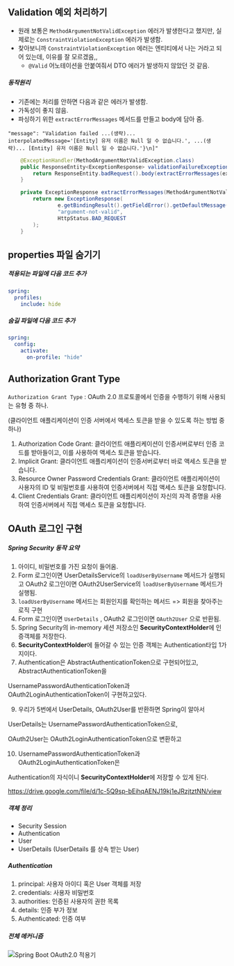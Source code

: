 ## Validation 예외 처리하기

- 원래 보통은 `MethodArgumentNotValidException` 에러가 발생한다고 했지만, 실제로는 `ConstraintViolationException` 에러가 발생함.
- 찾아보니까 `ConstraintViolationException` 에러는 엔티티에서 나는 거라고 되어 있는데, 이유를 잘 모르겠음,,
  - `@Valid` 어노테이션을 안붙여줘서 DTO 에러가 발생하지 않았던 것 같음.

##### 동작원리

- 기존에는 처리를 안하면 다음과 같은 에러가 발생함.
- 가독성이 좋지 않음.
- 파싱하기 위한 `extractErrorMessages` 메서드를 만들고 body에 담아 줌.

```
"message": "Validation failed ...(생략)... interpolatedMessage='[Entity] 유저 이름은 Null 일 수 없습니다.', ...(생략)... [Entity] 유저 이름은 Null 일 수 없습니다.'}\n]"
```



```java
    @ExceptionHandler(MethodArgumentNotValidException.class)
    public ResponseEntity<ExceptionResponse> validationFailureException(final MethodArgumentNotValidException exception){
        return ResponseEntity.badRequest().body(extractErrorMessages(exception));
    }

    private ExceptionResponse extractErrorMessages(MethodArgumentNotValidException e) {
        return new ExceptionResponse(
                e.getBindingResult().getFieldError().getDefaultMessage(),
                "argument-not-valid",
                HttpStatus.BAD_REQUEST
        );
    }
```





## properties 파일 숨기기

##### 적용되는 파일에 다음 코드 추가

```yaml
spring:
  profiles:
    include: hide
```



##### 숨길 파일에 다음 코드 추가

```yaml
spring:
  config:
    activate:
      on-profile: "hide"
```



## Authorization Grant Type

`Authorization Grant Type` :  OAuth 2.0 프로토콜에서 인증을 수행하기 위해 사용되는 유형 중 하나. 

(클라이언트 애플리케이션이 인증 서버에서 액세스 토큰을 받을 수 있도록 하는 방법 중 하나)

1. Authorization Code Grant: 클라이언트 애플리케이션이 인증서버로부터 인증 코드를 받아들이고, 이를 사용하여 액세스 토큰을 받습니다.
2. Implicit Grant: 클라이언트 애플리케이션이 인증서버로부터 바로 액세스 토큰을 받습니다.
3. Resource Owner Password Credentials Grant: 클라이언트 애플리케이션이 사용자의 ID 및 비밀번호를 사용하여 인증서버에서 직접 액세스 토큰을 요청합니다.
4. Client Credentials Grant: 클라이언트 애플리케이션이 자신의 자격 증명을 사용하여 인증서버에서 직접 액세스 토큰을 요청합니다.



## OAuth 로그인 구현

##### Spring Security 동작 요약

1. 아이디, 비밀번호를 가진 요청이 들어옴.
2. Form 로그인이면 UserDetailsService의 `loadUserByUsername` 메서드가 실행되고
   OAuth2 로그인이면 OAuth2UserService의 `loadUserByUsername` 메서드가 실행됨.
3. `loadUserByUsername` 메서드는 회원인지를 확인하는 메서드
   => 회원을 찾아주는 로직 구현
4. Form 로그인이면 `UserDetails` , OAuth2 로그인이면 `OAuth2User` 으로 반환됨.
5. Spring Security의 in-memory 세션 저장소인 **SecurityContextHolder**에 인증객체를 저장한다.
6. **SecurityContextHolder**에 들어갈 수 있는 인증 객체는 Authentication타입 1가지이다.
7. Authentication은 AbstractAuthenticationToken으로 구현되어있고, AbstractAuthenticationToken을

  UsernamePasswordAuthenticationToken과 OAuth2LoginAuthenticationToken이 구현하고있다.

9. 우리가 5번에서 UserDetails, OAuth2User를 반환하면 Spring이 알아서

  UserDetails는 UsernamePasswordAuthenticationToken으로, 

  OAuth2User는 OAuth2LoginAuthenticationToken으로 변환하고

10. UsernamePasswordAuthenticationToken과 OAuth2LoginAuthenticationToken은

   Authentication의 자식이니 **SecurityContextHolder**에 저장할 수 있게 된다.

 

https://drive.google.com/file/d/1c-5Q9sp-bEihqAENJ19kj1eJRzjtztNN/view



##### 객체 정리

- Security Session
- Authentication
- User
- UserDetails (UserDetails 를 상속 받는 User)

##### Authentication

1. principal: 사용자 아이디 혹은 User 객체를 저장
2. credentials: 사용자 비밀번호
3. authorities: 인증된 사용자의 권한 목록
4. details: 인증 부가 정보
5. Authenticated: 인증 여부



##### 전체 메커니즘

![Spring Boot OAuth2.0 적용기](https://blog.kakaocdn.net/dn/bi3V9r/btrGsnGJx0h/chKOOqj2k7EM1hQUsuajx0/img.jpg)

